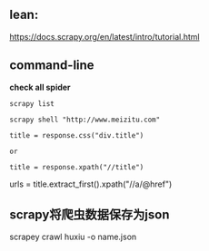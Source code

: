 ## lean:

  https://docs.scrapy.org/en/latest/intro/tutorial.html

## command-line

  **check all spider**
	
	scrapy list

	scrapy shell "http://www.meizitu.com"

	title = response.css("div.title")

	or

	title = response.xpath("//title")
  
  urls = title.extract_first().xpath("//a/@href")


## scrapy将爬虫数据保存为json
	
scrapey crawl huxiu -o name.json